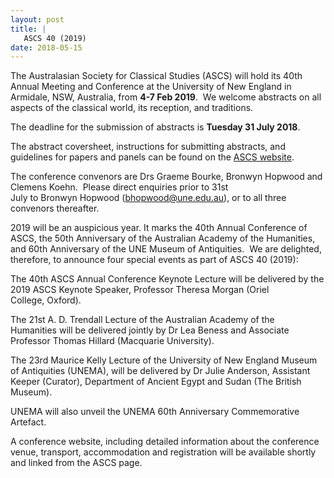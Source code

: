 ```yaml
---
layout: post
title: |
   ASCS 40 (2019)
date: 2018-05-15
---
```


<div>



The Australasian Society for Classical Studies (ASCS) will
hold its 40th Annual Meeting and Conference at the University of New
England in Armidale, NSW, Australia, ‪from **4-7 Feb 2019**.  We welcome
abstracts on all aspects of the classical world, its reception, and
traditions.

The deadline for the submission of abstracts
is **‪Tuesday 31 July 2018**.

The abstract coversheet,
instructions for submitting abstracts, and guidelines for papers and
panels can be found on
the [ASCS website](http://www.ascs.org.au/news/index.html).

The
conference convenors are Drs Graeme Bourke, Bronwyn Hopwood and Clemens
Koehn.  Please direct enquiries prior to ‪31st
July to Bronwyn Hopwood ([bhopwood@une.edu.au](mailto:bhopwood@une.edu.au)),
or to all three convenors thereafter.

2019 will be an
auspicious year. It marks the 40th Annual Conference of ASCS, the 50th
Anniversary of the Australian Academy of the Humanities, and 60th
Anniversary of the UNE Museum of Antiquities.  We are delighted,
therefore, to announce four special events as part of ASCS 40
(2019):

The 40th ASCS Annual Conference Keynote Lecture will
be delivered by the 2019 ASCS Keynote Speaker, Professor Theresa
Morgan (Oriel College, Oxford).

The 21st A. D. Trendall
Lecture of the Australian Academy of the Humanities will be delivered
jointly by Dr Lea Beness and Associate Professor Thomas Hillard
(Macquarie University).

The 23rd Maurice Kelly Lecture of
the University of New England Museum of Antiquities (UNEMA), will be
delivered by Dr Julie Anderson, Assistant Keeper (Curator), Department
of Ancient Egypt and Sudan (The British Museum).

UNEMA will
also unveil the UNEMA 60th Anniversary Commemorative
Artefact.

A conference website, including detailed
information about the conference venue, transport, accommodation and
registration will be available shortly and linked from the ASCS
page.



</div>
